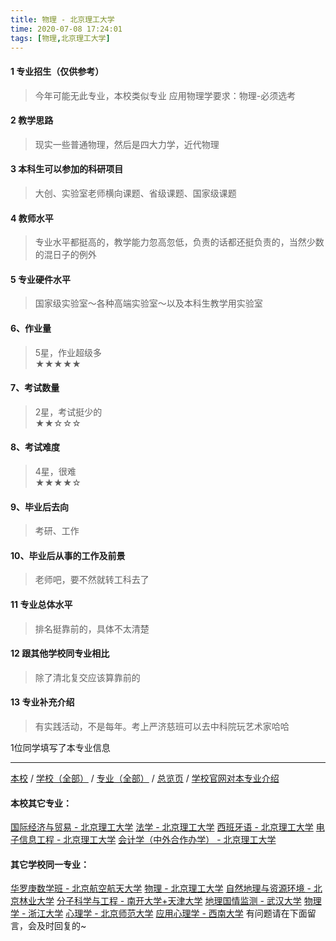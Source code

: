```yaml
---
title: 物理 - 北京理工大学
time: 2020-07-08 17:24:01
tags: [物理,北京理工大学]
---
```

#### 1 专业招生（仅供参考）  
> 今年可能无此专业，本校类似专业 应用物理学要求：物理-必须选考



#### 2 教学思路  
> 现实一些普通物理，然后是四大力学，近代物理



#### 3 本科生可以参加的科研项目  
>  大创、实验室老师横向课题、省级课题、国家级课题



#### 4 教师水平
> 专业水平都挺高的，教学能力忽高忽低，负责的话都还挺负责的，当然少数的混日子的例外



#### 5 专业硬件水平
> 国家级实验室～各种高端实验室～以及本科生教学用实验室



#### 6、作业量
> 5星，作业超级多  
★★★★★



#### 7、考试数量  
> 2星，考试挺少的  
★★☆☆☆



#### 8、考试难度  
> 4星，很难   
★★★★☆



#### 9、毕业后去向  
> 考研、工作



#### 10、毕业后从事的工作及前景  
> 老师吧，要不然就转工科去了



#### 11 专业总体水平 
> 排名挺靠前的，具体不太清楚



####  12 跟其他学校同专业相比 
> 除了清北复交应该算靠前的



####  13 专业补充介绍  
> 有实践活动，不是每年。考上严济慈班可以去中科院玩艺术家哈哈


 1位同学填写了本专业信息
***
[本校](http://www.jianshu.com/p/ab54846bc127) / [学校（全部）](http://www.jianshu.com/p/3efa6bcca419) / [专业（全部）](http://www.jianshu.com/p/2d4c6d3552c2) / [总览页](http://www.jianshu.com/p/445daeb4fa00) / [学校官网对本专业介绍](http://admission.bit.edu.cn/colleges/wl.html)
#### 本校其它专业：
[国际经济与贸易 - 北京理工大学](http://www.jianshu.com/p/ebab770158ac)
[法学 - 北京理工大学](http://www.jianshu.com/p/a1edd0b533fb)
[西班牙语 - 北京理工大学](http://www.jianshu.com/p/e0901a0de766)
[电子信息工程 - 北京理工大学](http://www.jianshu.com/p/bf13725952ce)
[会计学（中外合作办学） - 北京理工大学](https://www.jianshu.com/p/f205ea963671)
#### 其它学校同一专业：
[华罗庚数学班 - 北京航空航天大学](http://www.jianshu.com/p/f523a3004e04)
[物理 - 北京理工大学](http://www.jianshu.com/p/39b1b8575f14)
[自然地理与资源环境 - 北京林业大学](http://www.jianshu.com/p/b31c5bfe4f61)
[分子科学与工程 - 南开大学+天津大学](http://www.jianshu.com/p/ef2a80f7bcd1)
[地理国情监测 - 武汉大学](http://www.jianshu.com/p/091b8174f54b)
[物理学 - 浙江大学](http://www.jianshu.com/p/425f9eb0e2db)
[心理学 - 北京师范大学](http://www.jianshu.com/p/65204f4bc5da)
[应用心理学 - 西南大学](http://www.jianshu.com/p/ac6d9c3baabd)
有问题请在下面留言，会及时回复的~